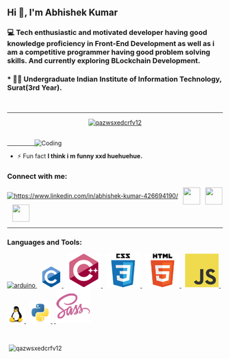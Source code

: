 <h2 align="left">Hi 👋, I'm Abhishek Kumar</h2>
<h3 align="left">💻️  Tech enthusiastic and motivated developer having good knowledge proficiency in Front-End Development as well as i am a competitive programmer having good problem solving skills. And currently exploring BLockchain Development.</h3>
<h3 align="left">* 👨‍🎓️ Undergraduate Indian Institute of Information Technology, Surat(3rd Year).</h3>
<br>
<hr>
<p align="center"> <a href="https://github.com/ryo-ma/github-profile-trophy"> <img src="https://github-profile-trophy.vercel.app/?username=qazwsxedcrfv12" alt="qazwsxedcrfv12" /></a> </p>
<br>

<img align="right" alt="Coding" width="440" src="https://is.gd/UOYhyQ">

<hr>

- ⚡ Fun fact **I think i m funny xxd huehuehue.**


<h3 align="left">Connect with me:</h3>
<p align="left">
    <a href="https://www.linkedin.com/in/abhishek-kumar-426694190/" target="blank"><img align="center" src="https://is.gd/8trk9E" alt="https://www.linkedin.com/in/abhishek-kumar-426694190/" height="40" width="40" /></a>&nbsp;&nbsp;
  <a href="https://stackoverflow.com/users/11277894/abhishek-kumar" target="blank"><img align="center" src="https://is.gd/6n9rUp" height="40" width="40" /></a>&nbsp;&nbsp;
  <a href="https://www.hackerrank.com/lonewolf0987" target="blank"><img align="center" src="https://is.gd/0BLsLV" alt="" height="40" width="40" /></a>&nbsp;&nbsp;
    <a href="https://github.com/qazwsxedcrfv12" target="blank"><img align="center" src="https://is.gd/Dm9KVm" alt="" height="40" width="40" /></a>  
</p>
<b><hr></b>

<h3 align="left">Languages and Tools:</h3>
<p align="left"> <a href="https://www.arduino.cc/" target="_blank"> <img src="https://cdn.worldvectorlogo.com/logos/arduino-1.svg" alt="arduino" width="80" height="80"/> </a> &nbsp; <a href="https://www.cprogramming.com/" target="_blank"> <img src="https://raw.githubusercontent.com/devicons/devicon/master/icons/c/c-original.svg" alt="c" width="50" height="50"/> </a> &nbsp; <a href="https://www.w3schools.com/cpp/" target="_blank"> <img src="https://raw.githubusercontent.com/devicons/devicon/master/icons/cplusplus/cplusplus-original.svg" alt="cplusplus" width="80" height="80"/> </a>&nbsp; <a href="https://www.w3schools.com/css/" target="_blank"> <img src="https://raw.githubusercontent.com/devicons/devicon/master/icons/css3/css3-original-wordmark.svg" alt="css3" width="80" height="80"/> </a>&nbsp; <a href="https://www.w3.org/html/" target="_blank"> <img src="https://raw.githubusercontent.com/devicons/devicon/master/icons/html5/html5-original-wordmark.svg" alt="html5" width="80" height="80"/> </a>&nbsp; <a href="https://developer.mozilla.org/en-US/docs/Web/JavaScript" target="_blank"> <img src="https://raw.githubusercontent.com/devicons/devicon/master/icons/javascript/javascript-original.svg" alt="javascript" width="80" height="80"/> </a> &nbsp;<a href="https://www.linux.org/" target="_blank"> <img src="https://raw.githubusercontent.com/devicons/devicon/master/icons/linux/linux-original.svg" alt="linux" width="40" height="40"/> </a> &nbsp; <a href="https://www.python.org" target="_blank"> <img src="https://raw.githubusercontent.com/devicons/devicon/master/icons/python/python-original.svg" alt="python" width="50" height="50"/> </a> &nbsp;<a href="https://sass-lang.com" target="_blank"> <img src="https://raw.githubusercontent.com/devicons/devicon/master/icons/sass/sass-original.svg" alt="sass" width="80" height="80"/> </a> </p>

<br>

<p>&nbsp;<img align="center" src="https://github-readme-stats.vercel.app/api?username=qazwsxedcrfv12&show_icons=true&locale=en" alt="qazwsxedcrfv12" /></p>





